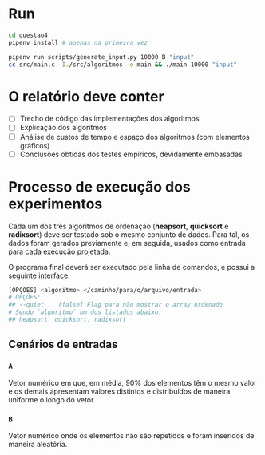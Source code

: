 # Run
```bash
cd questao4
pipenv install # apenas na primeira vez

pipenv run scripts/generate_input.py 10000 B "input"
cc src/main.c -I./src/algoritmos -o main && ./main 10000 "input"
```

# O relatório deve conter

- [ ] Trecho de código das implementações dos algoritmos
- [ ] Explicação dos algoritmos
- [ ] Análise de custos de tempo e espaço dos algoritmos (com elementos gráficos)
- [ ] Conclusões obtidas dos testes empíricos, devidamente embasadas

# Processo de execução dos experimentos

Cada um dos três algoritmos de ordenação (**heapsort**, **quicksort** e **radixsort**)
deve ser testado sob o mesmo conjunto de dados. Para tal, os dados foram gerados previamente e, em seguida, usados como entrada para cada execução projetada.

O programa final deverá ser executado pela linha de comandos, e possui a seguinte interface:
```bash
[OPÇÕES] <algoritmo> </caminho/para/o/arquivo/entrada>
# OPÇÕES:
## --quiet    [false] Flag para não mostrar o array ordenado
# Sendo `algoritmo` um dos listados abaixo:
## heapsort, quicksort, radixsort
```


## Cenários de entradas

### `A`
Vetor numérico em que, em média, 90% dos elementos têm o mesmo valor e
os demais apresentam valores distintos e distribuídos de maneira uniforme o longo do vetor.

### `B`
Vetor numérico onde os elementos não são repetidos e foram inseridos de maneira aleatória.
